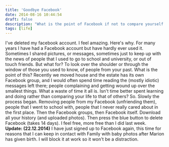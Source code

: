```yaml
---
title: 'Goodbye Facebook'
date: 2014-08-16 10:44:54
draft: false
description: "What is the point of Facebook if not to compare yourself with others. I have had enough of this and have deleted my account. Here's why."
tags: [life]
---
```


I've deleted my facebook account. I feel amazing. Here's why. For many years I have had a Facebook account but have hardly ever used it. Sometimes I shared pictures, or messages, sometimes just to keep up with the news of people that I used to go to school and university, or out of touch friends. But what for? To look over the shoulder or through the window of those you used to know, of people from your past. What is the point of this? Recently we moved house and the estate has its own Facebook group, and I would often spend time reading the (mostly idiotic) messages left there; people complaining and getting wound up over the smallest things. What a waste of time it all is. Isn't time better spent learning and doing rather than comparing your life to that of others? So. Slowly the process began. Removing people from my Facebook (unfriending them), people that I went to school with, people that I never really cared about in the first place. Then the Facebook groups, then Facebook itself. Download all your history (and uploaded photos). Then press the blue button to delete Facebook (takes 14 days). I feel free, more free than I did last week. **Update: (22.12.2014)** I have just signed up to Facebook again, this time for reasons that I can keep in contact with Family with baby photos after Marion has given birth. I will block it at work so it won't be a distraction.